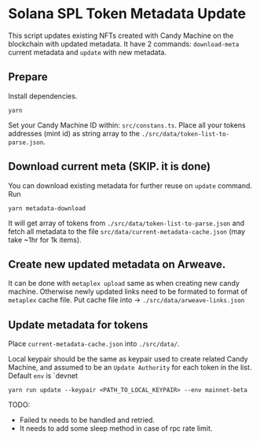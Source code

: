 # Solana SPL Token Metadata Update

This script updates existing NFTs created with Candy Machine on the blockchain with updated metadata.
It have 2 commands: `download-meta` current metadata and `update` with new metadata.

## Prepare

Install dependencies.

```
yarn
```

Set your Candy Machine ID within: `src/constans.ts`.
Place all your tokens addresses (mint id) as string array to the `./src/data/token-list-to-parse.json`.

## Download current meta (SKIP. it is done)

You can download existing metadata for further reuse on `update` command. Run

```
yarn metadata-download
```

It will get array of tokens from `./src/data/token-list-to-parse.json` and fetch all metadata to the file `src/data/current-metadata-cache.json` (may take ~1hr for 1k items).

## Create new updated metadata on Arweave.

It can be done with `metaplex upload` same as when creating new candy machine.
Otherwise newly updated links need to be formated to format of `metaplex` cache file.
Put cache file into -> `./src/data/arweave-links.json`

## Update metadata for tokens

Place `current-metadata-cache.json` into `./src/data/`.

Local keypair should be the same as keypair used to create related Candy Machine, and assumed to be an `Update Authority` for each token in the list.
Default `env` is `devnet

```
yarn run update --keypair <PATH_TO_LOCAL_KEYPAIR> --env mainnet-beta
```

TODO:

-   Failed tx needs to be handled and retried.
-   It needs to add some sleep method in case of rpc rate limit.
